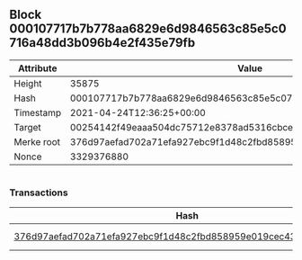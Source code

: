 ## Block 000107717b7b778aa6829e6d9846563c85e5c0716a48dd3b096b4e2f435e79fb

Attribute | Value
--- | ---
Height | 35875
Hash | 000107717b7b778aa6829e6d9846563c85e5c0716a48dd3b096b4e2f435e79fb
Timestamp | 2021-04-24T12:36:25+00:00
Target | 00254142f49eaaa504dc75712e8378ad5316cbcead634704b3734b6271167cc4
Merke root | 376d97aefad702a71efa927ebc9f1d48c2fbd858959e019cec431c150faca452
Nonce | 3329376880

```

```

### Transactions

Hash | Amount
--- | ---
[376d97aefad702a71efa927ebc9f1d48c2fbd858959e019cec431c150faca452](376d97aefad702a71efa927ebc9f1d48c2fbd858959e019cec431c150faca452.md) | 10.00000000 SKEPTI 
